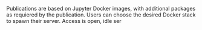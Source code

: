 
Publications are based on Jupyter Docker images, 
with additional packages as requiered by the publication. 
Users can choose the desired Docker stack to spawn their server. 
Access is open, idle ser